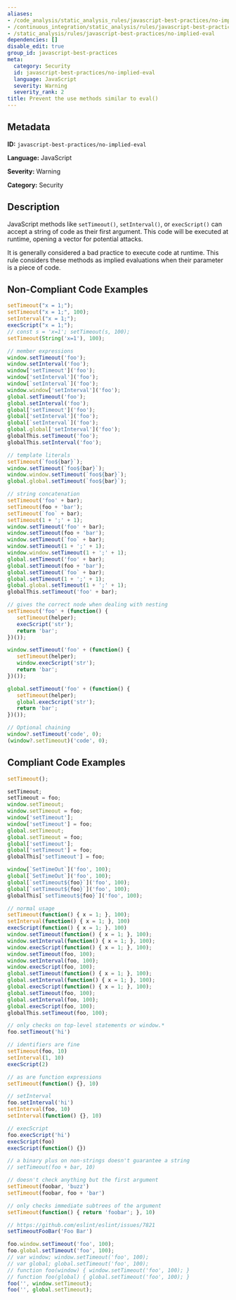 ```yaml
---
aliases:
- /code_analysis/static_analysis_rules/javascript-best-practices/no-implied-eval
- /continuous_integration/static_analysis/rules/javascript-best-practices/no-implied-eval
- /static_analysis/rules/javascript-best-practices/no-implied-eval
dependencies: []
disable_edit: true
group_id: javascript-best-practices
meta:
  category: Security
  id: javascript-best-practices/no-implied-eval
  language: JavaScript
  severity: Warning
  severity_rank: 2
title: Prevent the use methods similar to eval()
---
```

<!--  SOURCED FROM https://github.com/DataDog/datadog-static-analyzer-rule-docs -->


## Metadata
**ID:** `javascript-best-practices/no-implied-eval`

**Language:** JavaScript

**Severity:** Warning

**Category:** Security

## Description
JavaScript methods like `setTimeout()`, `setInterval()`, or `execScript()` can accept a string of code as their first argument. This code will be executed at runtime, opening a vector for potential attacks.

It is generally considered a bad practice to execute code at runtime. This rule considers these methods as implied evaluations when their parameter is a piece of code.

## Non-Compliant Code Examples
```javascript
setTimeout("x = 1;");
setTimeout("x = 1;", 100);
setInterval("x = 1;");
execScript("x = 1;");
// const s = 'x=1'; setTimeout(s, 100);
setTimeout(String('x=1'), 100);

// member expressions
window.setTimeout('foo');
window.setInterval('foo');
window['setTimeout']('foo');
window['setInterval']('foo');
window[`setInterval`]('foo');
window.window['setInterval']('foo');
global.setTimeout('foo');
global.setInterval('foo');
global['setTimeout']('foo');
global['setInterval']('foo');
global[`setInterval`]('foo');
global.global['setInterval']('foo');
globalThis.setTimeout('foo');
globalThis.setInterval('foo');

// template literals
setTimeout(`foo${bar}`);
window.setTimeout(`foo${bar}`);
window.window.setTimeout(`foo${bar}`);
global.global.setTimeout(`foo${bar}`);

// string concatenation
setTimeout('foo' + bar);
setTimeout(foo + 'bar');
setTimeout(`foo` + bar);
setTimeout(1 + ';' + 1);
window.setTimeout('foo' + bar);
window.setTimeout(foo + 'bar');
window.setTimeout(`foo` + bar);
window.setTimeout(1 + ';' + 1);
window.window.setTimeout(1 + ';' + 1);
global.setTimeout('foo' + bar);
global.setTimeout(foo + 'bar');
global.setTimeout(`foo` + bar);
global.setTimeout(1 + ';' + 1);
global.global.setTimeout(1 + ';' + 1);
globalThis.setTimeout('foo' + bar);

// gives the correct node when dealing with nesting
setTimeout('foo' + (function() {
   setTimeout(helper);
   execScript('str');
   return 'bar';
})());

window.setTimeout('foo' + (function() {
   setTimeout(helper);
   window.execScript('str');
   return 'bar';
})());

global.setTimeout('foo' + (function() {
   setTimeout(helper);
   global.execScript('str');
   return 'bar';
})());

// Optional chaining
window?.setTimeout('code', 0);
(window?.setTimeout)('code', 0);
```

## Compliant Code Examples
```javascript
setTimeout();

setTimeout;
setTimeout = foo;
window.setTimeout;
window.setTimeout = foo;
window['setTimeout'];
window['setTimeout'] = foo;
global.setTimeout;
global.setTimeout = foo;
global['setTimeout'];
global['setTimeout'] = foo;
globalThis['setTimeout'] = foo;

window[`SetTimeOut`]('foo', 100);
global[`SetTimeOut`]('foo', 100);
global[`setTimeout${foo}`]('foo', 100);
global[`setTimeout${foo}`]('foo', 100);
globalThis[`setTimeout${foo}`]('foo', 100);

// normal usage
setTimeout(function() { x = 1; }, 100);
setInterval(function() { x = 1; }, 100)
execScript(function() { x = 1; }, 100)
window.setTimeout(function() { x = 1; }, 100);
window.setInterval(function() { x = 1; }, 100);
window.execScript(function() { x = 1; }, 100);
window.setTimeout(foo, 100);
window.setInterval(foo, 100);
window.execScript(foo, 100);
global.setTimeout(function() { x = 1; }, 100);
global.setInterval(function() { x = 1; }, 100);
global.execScript(function() { x = 1; }, 100);
global.setTimeout(foo, 100);
global.setInterval(foo, 100);
global.execScript(foo, 100);
globalThis.setTimeout(foo, 100);

// only checks on top-level statements or window.*
foo.setTimeout('hi')

// identifiers are fine
setTimeout(foo, 10)
setInterval(1, 10)
execScript(2)

// as are function expressions
setTimeout(function() {}, 10)

// setInterval
foo.setInterval('hi')
setInterval(foo, 10)
setInterval(function() {}, 10)

// execScript
foo.execScript('hi')
execScript(foo)
execScript(function() {})

// a binary plus on non-strings doesn't guarantee a string
// setTimeout(foo + bar, 10)

// doesn't check anything but the first argument
setTimeout(foobar, 'buzz')
setTimeout(foobar, foo + 'bar')

// only checks immediate subtrees of the argument
setTimeout(function() { return 'foobar'; }, 10)

// https://github.com/eslint/eslint/issues/7821
setTimeoutFooBar('Foo Bar')

foo.window.setTimeout('foo', 100);
foo.global.setTimeout('foo', 100);
// var window; window.setTimeout('foo', 100);
// var global; global.setTimeout('foo', 100);
// function foo(window) { window.setTimeout('foo', 100); }
// function foo(global) { global.setTimeout('foo', 100); }
foo('', window.setTimeout);
foo('', global.setTimeout);
```
